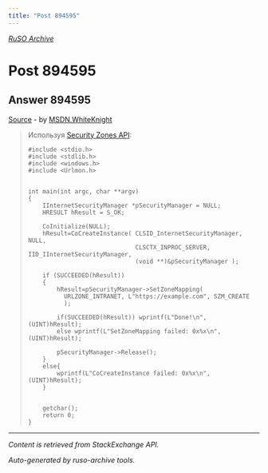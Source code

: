 ```yaml
---
title: "Post 894595"
---
```

<p><i><a href="https://github.com/MSDN-WhiteKnight/ruso-archive/">RuSO Archive</a></i></p>
<h1>Post 894595</h1>
<h2>Answer 894595</h2>
<p><a href="https://ru.stackoverflow.com/a/894595/">Source</a> - by <a href="https://ru.stackoverflow.com/users/240512/msdn-whiteknight">MSDN.WhiteKnight</a></p>
<blockquote>
<p>Используя <a href="https://docs.microsoft.com/en-us/previous-versions/windows/internet-explorer/ie-developer/platform-apis/ms537181(v%3dvs.85)" rel="nofollow noreferrer">Security Zones API</a>:</p>

<pre><code>#include &lt;stdio.h&gt;
#include &lt;stdlib.h&gt;
#include &lt;windows.h&gt;
#include &lt;Urlmon.h&gt;


int main(int argc, char **argv)
{
    IInternetSecurityManager *pSecurityManager = NULL;
    HRESULT hResult = S_OK;

    CoInitialize(NULL);
    hResult=CoCreateInstance( CLSID_InternetSecurityManager,  NULL, 
                              CLSCTX_INPROC_SERVER, IID_IInternetSecurityManager,
                              (void **)&amp;pSecurityManager );

    if (SUCCEEDED(hResult))
    {
        hResult=pSecurityManager-&gt;SetZoneMapping(
          URLZONE_INTRANET, L"https://example.com", SZM_CREATE 
          );

        if(SUCCEEDED(hResult)) wprintf(L"Done!\n",(UINT)hResult);
        else wprintf(L"SetZoneMapping failed: 0x%x\n",(UINT)hResult);

        pSecurityManager-&gt;Release();
    }
    else{
        wprintf(L"CoCreateInstance failed: 0x%x\n",(UINT)hResult);
    }


    getchar();
    return 0;
}
</code></pre>

</blockquote>
<hr/>
<p><i>Content is retrieved from StackExchange API. </i></p>
<p><i>Auto-generated by ruso-archive tools. </i></p>
